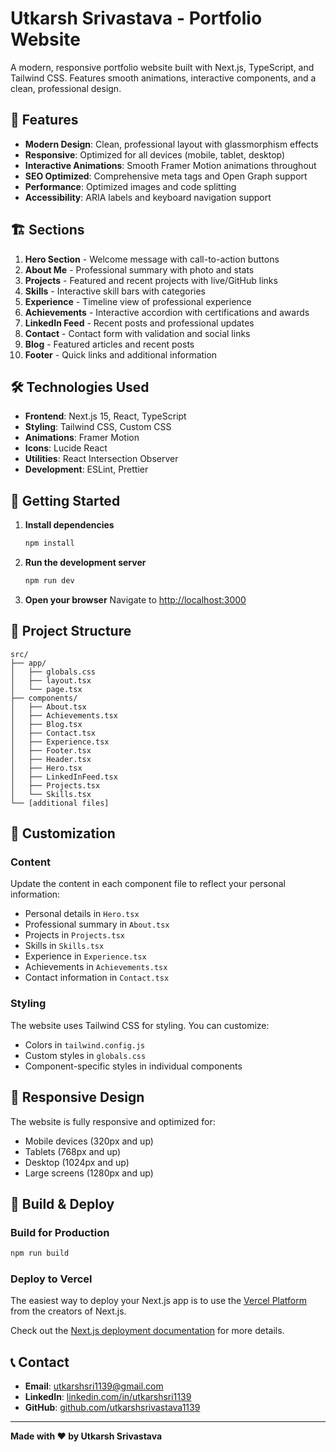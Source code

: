 # Utkarsh Srivastava - Portfolio Website

A modern, responsive portfolio website built with Next.js, TypeScript, and Tailwind CSS. Features smooth animations, interactive components, and a clean, professional design.

## 🚀 Features

- **Modern Design**: Clean, professional layout with glassmorphism effects
- **Responsive**: Optimized for all devices (mobile, tablet, desktop)
- **Interactive Animations**: Smooth Framer Motion animations throughout
- **SEO Optimized**: Comprehensive meta tags and Open Graph support
- **Performance**: Optimized images and code splitting
- **Accessibility**: ARIA labels and keyboard navigation support

## 🏗️ Sections

1. **Hero Section** - Welcome message with call-to-action buttons
2. **About Me** - Professional summary with photo and stats
3. **Projects** - Featured and recent projects with live/GitHub links
4. **Skills** - Interactive skill bars with categories
5. **Experience** - Timeline view of professional experience
6. **Achievements** - Interactive accordion with certifications and awards
7. **LinkedIn Feed** - Recent posts and professional updates
8. **Contact** - Contact form with validation and social links
9. **Blog** - Featured articles and recent posts
10. **Footer** - Quick links and additional information

## 🛠️ Technologies Used

- **Frontend**: Next.js 15, React, TypeScript
- **Styling**: Tailwind CSS, Custom CSS
- **Animations**: Framer Motion
- **Icons**: Lucide React
- **Utilities**: React Intersection Observer
- **Development**: ESLint, Prettier

## 🚀 Getting Started

1. **Install dependencies**
   ```bash
   npm install
   ```

2. **Run the development server**
   ```bash
   npm run dev
   ```

3. **Open your browser**
   Navigate to [http://localhost:3000](http://localhost:3000)

## 📁 Project Structure

```
src/
├── app/
│   ├── globals.css
│   ├── layout.tsx
│   └── page.tsx
├── components/
│   ├── About.tsx
│   ├── Achievements.tsx
│   ├── Blog.tsx
│   ├── Contact.tsx
│   ├── Experience.tsx
│   ├── Footer.tsx
│   ├── Header.tsx
│   ├── Hero.tsx
│   ├── LinkedInFeed.tsx
│   ├── Projects.tsx
│   └── Skills.tsx
└── [additional files]
```

## 🎨 Customization

### Content
Update the content in each component file to reflect your personal information:
- Personal details in `Hero.tsx`
- Professional summary in `About.tsx`
- Projects in `Projects.tsx`
- Skills in `Skills.tsx`
- Experience in `Experience.tsx`
- Achievements in `Achievements.tsx`
- Contact information in `Contact.tsx`

### Styling
The website uses Tailwind CSS for styling. You can customize:
- Colors in `tailwind.config.js`
- Custom styles in `globals.css`
- Component-specific styles in individual components

## 📱 Responsive Design

The website is fully responsive and optimized for:
- Mobile devices (320px and up)
- Tablets (768px and up)
- Desktop (1024px and up)
- Large screens (1280px and up)

## 🔧 Build & Deploy

### Build for Production
```bash
npm run build
```

### Deploy to Vercel
The easiest way to deploy your Next.js app is to use the [Vercel Platform](https://vercel.com/new?utm_medium=default-template&filter=next.js&utm_source=create-next-app&utm_campaign=create-next-app-readme) from the creators of Next.js.

Check out the [Next.js deployment documentation](https://nextjs.org/docs/app/building-your-application/deploying) for more details.

## 📞 Contact

- **Email**: utkarshsri1139@gmail.com
- **LinkedIn**: [linkedin.com/in/utkarshsri1139](https://linkedin.com/in/utkarshsri1139)
- **GitHub**: [github.com/utkarshsrivastava1139](https://github.com/utkarshsrivastava1139)

---

**Made with ❤️ by Utkarsh Srivastava**
